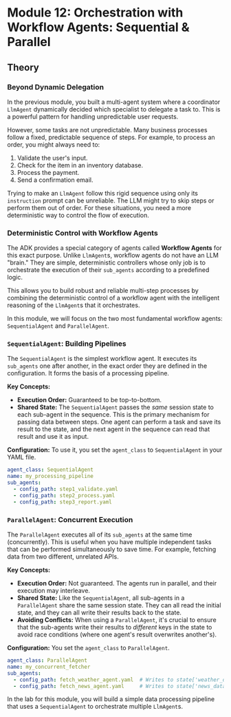 # Module 12: Orchestration with Workflow Agents: Sequential & Parallel

## Theory

### Beyond Dynamic Delegation

In the previous module, you built a multi-agent system where a coordinator `LlmAgent` dynamically decided which specialist to delegate a task to. This is a powerful pattern for handling unpredictable user requests.

However, some tasks are not unpredictable. Many business processes follow a fixed, predictable sequence of steps. For example, to process an order, you might always need to:
1.  Validate the user's input.
2.  Check for the item in an inventory database.
3.  Process the payment.
4.  Send a confirmation email.

Trying to make an `LlmAgent` follow this rigid sequence using only its `instruction` prompt can be unreliable. The LLM might try to skip steps or perform them out of order. For these situations, you need a more deterministic way to control the flow of execution.

### Deterministic Control with Workflow Agents

The ADK provides a special category of agents called **Workflow Agents** for this exact purpose. Unlike `LlmAgent`s, workflow agents do not have an LLM "brain." They are simple, deterministic controllers whose only job is to orchestrate the execution of their `sub_agents` according to a predefined logic.

This allows you to build robust and reliable multi-step processes by combining the deterministic control of a workflow agent with the intelligent reasoning of the `LlmAgent`s that it orchestrates.

In this module, we will focus on the two most fundamental workflow agents: `SequentialAgent` and `ParallelAgent`.

### `SequentialAgent`: Building Pipelines

The `SequentialAgent` is the simplest workflow agent. It executes its `sub_agents` one after another, in the exact order they are defined in the configuration. It forms the basis of a processing pipeline.

**Key Concepts:**
*   **Execution Order:** Guaranteed to be top-to-bottom.
*   **Shared State:** The `SequentialAgent` passes the *same* session state to each sub-agent in the sequence. This is the primary mechanism for passing data between steps. One agent can perform a task and save its result to the state, and the next agent in the sequence can read that result and use it as input.

**Configuration:**
To use it, you set the `agent_class` to `SequentialAgent` in your YAML file.

```yaml
agent_class: SequentialAgent
name: my_processing_pipeline
sub_agents:
  - config_path: step1_validate.yaml
  - config_path: step2_process.yaml
  - config_path: step3_report.yaml
```

### `ParallelAgent`: Concurrent Execution

The `ParallelAgent` executes all of its `sub_agents` at the same time (concurrently). This is useful when you have multiple independent tasks that can be performed simultaneously to save time. For example, fetching data from two different, unrelated APIs.

**Key Concepts:**
*   **Execution Order:** Not guaranteed. The agents run in parallel, and their execution may interleave.
*   **Shared State:** Like the `SequentialAgent`, all sub-agents in a `ParallelAgent` share the same session state. They can all read the initial state, and they can all write their results back to the state.
*   **Avoiding Conflicts:** When using a `ParallelAgent`, it's crucial to ensure that the sub-agents write their results to *different* keys in the state to avoid race conditions (where one agent's result overwrites another's).

**Configuration:**
You set the `agent_class` to `ParallelAgent`.

```yaml
agent_class: ParallelAgent
name: my_concurrent_fetcher
sub_agents:
  - config_path: fetch_weather_agent.yaml  # Writes to state['weather_data']
  - config_path: fetch_news_agent.yaml     # Writes to state['news_data']
```

In the lab for this module, you will build a simple data processing pipeline that uses a `SequentialAgent` to orchestrate multiple `LlmAgent`s.

